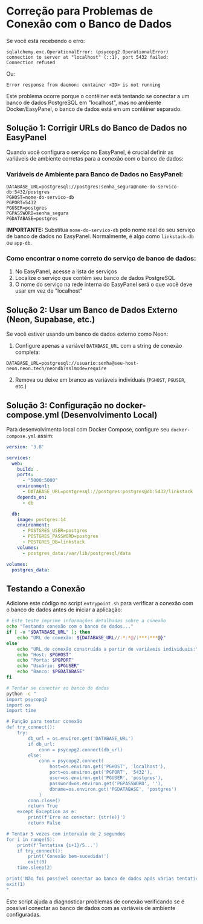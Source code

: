 # Correção para Problemas de Conexão com o Banco de Dados

Se você está recebendo o erro:

```
sqlalchemy.exc.OperationalError: (psycopg2.OperationalError) connection to server at "localhost" (::1), port 5432 failed: Connection refused
```

Ou:

```
Error response from daemon: container <ID> is not running
```

Este problema ocorre porque o contêiner está tentando se conectar a um banco de dados PostgreSQL em "localhost", mas no ambiente Docker/EasyPanel, o banco de dados está em um contêiner separado.

## Solução 1: Corrigir URLs do Banco de Dados no EasyPanel

Quando você configura o serviço no EasyPanel, é crucial definir as variáveis de ambiente corretas para a conexão com o banco de dados:

### Variáveis de Ambiente para Banco de Dados no EasyPanel:

```
DATABASE_URL=postgresql://postgres:senha_segura@nome-do-servico-db:5432/postgres
PGHOST=nome-do-servico-db
PGPORT=5432
PGUSER=postgres
PGPASSWORD=senha_segura
PGDATABASE=postgres
```

**IMPORTANTE:** Substitua `nome-do-servico-db` pelo nome real do seu serviço de banco de dados no EasyPanel. Normalmente, é algo como `linkstack-db` ou `app-db`.

### Como encontrar o nome correto do serviço de banco de dados:

1. No EasyPanel, acesse a lista de serviços
2. Localize o serviço que contém seu banco de dados PostgreSQL
3. O nome do serviço na rede interna do EasyPanel será o que você deve usar em vez de "localhost"

## Solução 2: Usar um Banco de Dados Externo (Neon, Supabase, etc.)

Se você estiver usando um banco de dados externo como Neon:

1. Configure apenas a variável `DATABASE_URL` com a string de conexão completa:

```
DATABASE_URL=postgresql://usuario:senha@seu-host-neon.neon.tech/neondb?sslmode=require
```

2. Remova ou deixe em branco as variáveis individuais (`PGHOST`, `PGUSER`, etc.)

## Solução 3: Configuração no docker-compose.yml (Desenvolvimento Local)

Para desenvolvimento local com Docker Compose, configure seu `docker-compose.yml` assim:

```yaml
version: '3.8'

services:
  web:
    build: .
    ports:
      - "5000:5000"
    environment:
      - DATABASE_URL=postgresql://postgres:postgres@db:5432/linkstack
    depends_on:
      - db

  db:
    image: postgres:14
    environment:
      - POSTGRES_USER=postgres
      - POSTGRES_PASSWORD=postgres
      - POSTGRES_DB=linkstack
    volumes:
      - postgres_data:/var/lib/postgresql/data

volumes:
  postgres_data:
```

## Testando a Conexão

Adicione este código no script `entrypoint.sh` para verificar a conexão com o banco de dados antes de iniciar a aplicação:

```bash
# Este teste imprime informações detalhadas sobre a conexão
echo "Testando conexão com o banco de dados..."
if [ -n "$DATABASE_URL" ]; then
    echo "URL de conexão: ${DATABASE_URL//:*:*@/:***:***@}"
else
    echo "URL de conexão construída a partir de variáveis individuais:"
    echo "Host: $PGHOST"
    echo "Porta: $PGPORT"
    echo "Usuário: $PGUSER"
    echo "Banco: $PGDATABASE"
fi

# Tentar se conectar ao banco de dados
python -c "
import psycopg2
import os
import time

# Função para tentar conexão
def try_connect():
    try:
        db_url = os.environ.get('DATABASE_URL')
        if db_url:
            conn = psycopg2.connect(db_url)
        else:
            conn = psycopg2.connect(
                host=os.environ.get('PGHOST', 'localhost'),
                port=os.environ.get('PGPORT', '5432'),
                user=os.environ.get('PGUSER', 'postgres'),
                password=os.environ.get('PGPASSWORD', ''),
                dbname=os.environ.get('PGDATABASE', 'postgres')
            )
        conn.close()
        return True
    except Exception as e:
        print(f'Erro ao conectar: {str(e)}')
        return False

# Tentar 5 vezes com intervalo de 2 segundos
for i in range(5):
    print(f'Tentativa {i+1}/5...')
    if try_connect():
        print('Conexão bem-sucedida!')
        exit(0)
    time.sleep(2)

print('Não foi possível conectar ao banco de dados após várias tentativas.')
exit(1)
"
```

Este script ajuda a diagnosticar problemas de conexão verificando se é possível conectar ao banco de dados com as variáveis de ambiente configuradas.